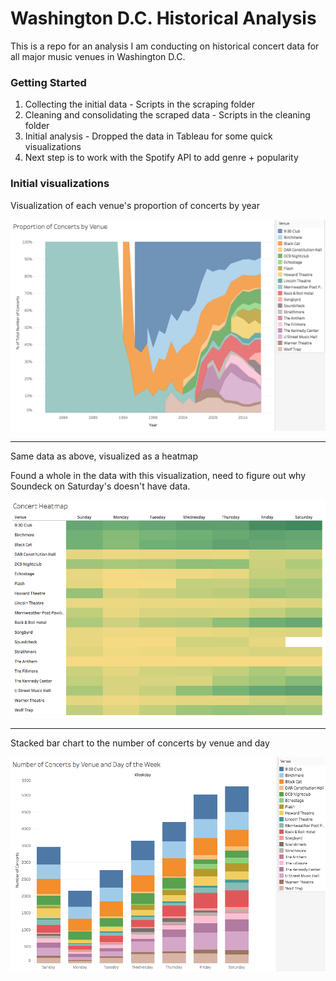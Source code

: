 # Washington D.C. Historical Analysis

This is a repo for an analysis I am conducting on historical concert data for all major music venues in Washington D.C.

### Getting Started

1. Collecting the initial data - Scripts in the scraping folder
2. Cleaning and consolidating the scraped data - Scripts in the cleaning folder
3. Initial analysis - Dropped the data in Tableau for some quick visualizations
4. Next step is to work with the Spotify API to add genre + popularity

### Initial visualizations

Visualization of each venue's proportion of concerts by year

![Proportion of Concerts by Venue](/visualizations/area-chart.png?raw=true)
___

Same data as above, visualized as a heatmap

   Found a whole in the data with this visualization, need to figure out why Soundeck on Saturday's doesn't have data.

![Heatmap of Concerts by Day](/visualizations/heatmap.png?raw=true)
___

Stacked bar chart to the number of concerts by venue and day

![Number of concerts by day and venue](/visualizations/stacked-bar.png?raw=true)
